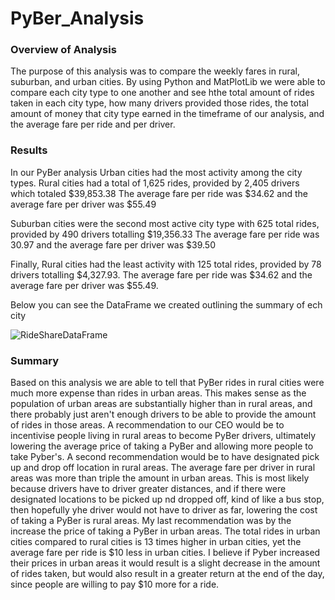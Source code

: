 # PyBer_Analysis

### Overview of Analysis
The purpose of this analysis was to compare the weekly fares in rural, suburban, and urban cities. By using Python and MatPlotLib we were able to compare each city type to one
another and see hthe total amount of rides taken in each city type, how many drivers provided those rides, the total amount of money that city type earned in the timeframe of our analysis, and the average fare per ride and per driver.



### Results
In our PyBer analysis Urban cities had the most activity among the city types. 
Rural cities had a total of 1,625 rides, provided by 2,405 drivers which totaled $39,853.38 
The average fare per ride was $34.62 and the average fare per driver was $55.49

Suburban cities were the second most active city type with 625 total rides, provided by 490 drivers totalling $19,356.33
The average fare per ride was 30.97 and the average fare per driver was $39.50

Finally, Rural cities had the least activity with 125 total rides, provided by 78 drivers totalling $4,327.93.
The average fare per ride was $34.62 and the average fare per driver was $55.49.

Below you can see the DataFrame we created outlining the summary of ech city

![RideShareDataFrame](https://user-images.githubusercontent.com/95730890/151743674-8ce70628-670f-4fee-b638-0a8a46a14277.PNG)



### Summary
Based on this analysis we are able to tell that PyBer rides in rural cities were much more expense than rides in urban areas. This makes sense as the population of urban areas
are substantially higher than in rural areas, and there probably just aren't enough drivers to be able to provide the amount of rides in those areas. A recommendation to our CEO would be to incentivise people living in rural areas to become PyBer drivers, ultimately lowering the average price of taking a PyBer and allowing more people to take Pyber's. A second recommendation would be to have designated pick up and drop off location in rural areas. The average fare per driver in rural areas was more than triple the amount in urban areas. This is most likely because drivers have to driver greater distances, and if there were designated locations to be picked up nd dropped off, kind of like a bus stop, then hopefully yhe driver would not have to driver as far, lowering the cost of taking a PyBer is rural areas. My last recommendation was by the increase the price of taking a PyBer in urban areas. The total rides in urban cities compared to rural cities is 13 times higher in urban cities, yet the average fare per ride is $10 less in urban cities. I believe if Pyber increased their prices in urban areas it would result is a slight decrease in the amount of rides taken, but would also result in a greater return at the end of the day, since people are willing to pay $10 more for a ride.
